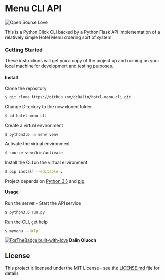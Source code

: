 # Menu CLI API

![Open Source Love](https://badges.frapsoft.com/os/mit/mit.svg?v=102)

This is a Python Click CLI backed by a Python Flask API implementation of a relatively simple Hotel Menu ordering sort of system.

### Getting Started

These instructions will get you a copy of the project up and running on your local machine for development and testing purposes.

#### Install

Clone the repository

```sh
$ git clone https://github.com/dcDalin/hotel-menu-cli.git
```

Change Directory to the now cloned folder

```sh
$ cd hotel-menu-cli
```

Create a virtual environment

```sh
$ python3.6 -m venv venv
```

Activate the virtual environment

```sh
$ source venv/bin/activate
```

Install the CLI on the virtual environment

```sh
$ pip install --editable .
```

Project depends on [Python 3.6](https://www.python.org/downloads/) and [pip](https://pypi.python.org/pypi).

#### Usage

Run the server - Start the API service

```sh
$ python3.6 run.py
```

Run the CLI, get help

```sh
$ mymenu --help
```

[![ForTheBadge built-with-love](http://ForTheBadge.com/images/badges/built-with-love.svg)](https://GitHub.com/dcDalin/)
**Dalin Oluoch**

## License

This project is licensed under the MIT License - see the [LICENSE.md](LICENSE.md) file for details
